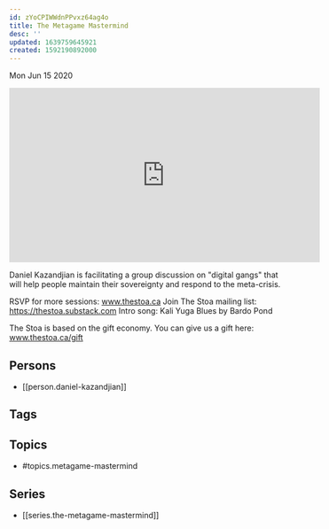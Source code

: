 ```yaml
---
id: zYoCPIWWdnPPvxz64ag4o
title: The Metagame Mastermind
desc: ''
updated: 1639759645921
created: 1592190892000
---
```





Mon Jun 15 2020

<iframe width="560" height="315" src="https://www.youtube.com/embed/Plp0AOTm7dg" title="The Metagame Mastermind w/ Daniel Kazandjian (June 13rd, 2020)" frameborder="0" allow="accelerometer; autoplay; clipboard-write; encrypted-media; gyroscope; picture-in-picture" allowfullscreen ></iframe>

Daniel Kazandjian is facilitating a group discussion on "digital gangs" that will help people maintain their sovereignty and respond to the meta-crisis.

RSVP for more sessions: www.thestoa.ca
Join The Stoa mailing list: https://thestoa.substack.com
Intro song: Kali Yuga Blues by Bardo Pond

The Stoa is based on the gift economy. You can give us a gift here: www.thestoa.ca/gift

## Persons

- [[person.daniel-kazandjian]]

## Tags



## Topics

- #topics.metagame-mastermind

## Series

- [[series.the-metagame-mastermind]]

